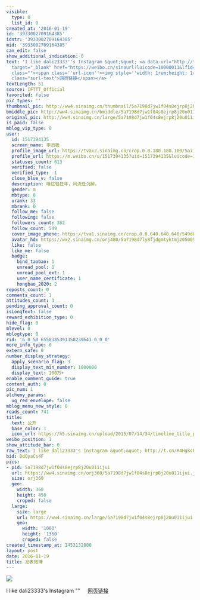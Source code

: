 ```yaml
---
visible:
  type: 0
  list_id: 0
created_at: '2016-01-19'
id: '3933002709164385'
idstr: '3933002709164385'
mid: '3933002709164385'
can_edit: false
show_additional_indication: 0
text: 'I like dali23333''s Instagram &quot;&quot; <a data-url="http://t.cn/R4HgkcF"
  target="_blank" href="https://weibo.cn/sinaurl?luicode=10000011&lfid=2304131517394135_-_WEIBO_SECOND_PROFILE_WEIBO&u=https%3A%2F%2Fwww.instagram.com%2Fp%2FBAtQeIFDcWq%2F"
  class=""><span class=''url-icon''><img style=''width: 1rem;height: 1rem'' src=''//h5.sinaimg.cn/upload/2015/09/25/3/timeline_card_small_web_default.png''></span><span
  class="surl-text">网页链接</span></a> '
textLength: 51
source: IFTTT_Official
favorited: false
pic_types: ''
thumbnail_pic: http://ww4.sinaimg.cn/thumbnail/5a7198d7jw1f04s8ejrp8j20u011ijui.jpg
bmiddle_pic: http://ww4.sinaimg.cn/bmiddle/5a7198d7jw1f04s8ejrp8j20u011ijui.jpg
original_pic: http://ww4.sinaimg.cn/large/5a7198d7jw1f04s8ejrp8j20u011ijui.jpg
is_paid: false
mblog_vip_type: 0
user:
  id: 1517394135
  screen_name: 李消极
  profile_image_url: https://tvax2.sinaimg.cn/crop.0.0.180.180.180/5a7198d7ly8fjdgmtyktmj20500500so.jpg?KID=imgbed,tva&Expires=1606399502&ssig=zHsrBiYTAN
  profile_url: https://m.weibo.cn/u/1517394135?uid=1517394135&luicode=10000011&lfid=2304131517394135_-_WEIBO_SECOND_PROFILE_WEIBO
  statuses_count: 613
  verified: false
  verified_type: -1
  close_blue_v: false
  description: 唯忆轻狂年，风流任沉醉。
  gender: m
  mbtype: 0
  urank: 33
  mbrank: 0
  follow_me: false
  following: false
  followers_count: 362
  follow_count: 549
  cover_image_phone: https://tva1.sinaimg.cn/crop.0.0.640.640.640/549d0121tw1egm1kjly3jj20hs0hsq4f.jpg
  avatar_hd: https://wx2.sinaimg.cn/orj480/5a7198d7ly8fjdgmtyktmj20500500so.jpg
  like: false
  like_me: false
  badge:
    bind_taobao: 1
    unread_pool: 1
    unread_pool_ext: 1
    user_name_certificate: 1
    hongbao_2020: 2
reposts_count: 0
comments_count: 1
attitudes_count: 3
pending_approval_count: 0
isLongText: false
reward_exhibition_type: 0
hide_flag: 0
mlevel: 0
mblogtype: 0
rid: '6_0_50_6558385391358239643_0_0_0'
more_info_type: 0
extern_safe: 0
number_display_strategy:
  apply_scenario_flag: 3
  display_text_min_number: 1000000
  display_text: 100万+
enable_comment_guide: true
content_auth: 0
pic_num: 1
alchemy_params:
  ug_red_envelope: false
mblog_menu_new_style: 0
reads_count: 741
title:
  text: 公开
  base_color: 1
  icon_url: https://h5.sinaimg.cn/upload/2015/07/14/34/timeline_title_public_default.png
weibo_position: 1
show_attitude_bar: 0
raw_text: I like dali23333's Instagram &quot;&quot; http://t.cn/R4HgkcF ​​​
bid: DdQyaCs4F
pics:
- pid: 5a7198d7jw1f04s8ejrp8j20u011ijui
  url: https://ww4.sinaimg.cn/orj360/5a7198d7jw1f04s8ejrp8j20u011ijui.jpg
  size: orj360
  geo:
    width: 360
    height: 450
    croped: false
  large:
    size: large
    url: https://ww4.sinaimg.cn/large/5a7198d7jw1f04s8ejrp8j20u011ijui.jpg
    geo:
      width: '1080'
      height: '1350'
      croped: false
created_timestamp_at: 1453132800
layout: post
date: 2016-01-19
title: 发表微博
---
```


![](https://image.baidu.com/search/down?url=http://ww4.sinaimg.cn/large/5a7198d7jw1f04s8ejrp8j20u011ijui.jpg)

I like dali23333's Instagram &quot;&quot; <a data-url="http://t.cn/R4HgkcF" target="_blank" href="https://weibo.cn/sinaurl?luicode=10000011&lfid=2304131517394135_-_WEIBO_SECOND_PROFILE_WEIBO&u=https%3A%2F%2Fwww.instagram.com%2Fp%2FBAtQeIFDcWq%2F" class=""><span class='url-icon'><img style='width: 1rem;height: 1rem' src='//h5.sinaimg.cn/upload/2015/09/25/3/timeline_card_small_web_default.png'></span><span class="surl-text">网页链接</span></a> 

